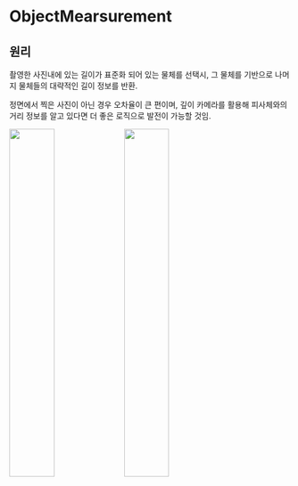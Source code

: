 # ObjectMearsurement
## 원리
촬영한 사진내에 있는 길이가 표준화 되어 있는 물체를 선택시, 그 물체를 기반으로 나머지 물체들의 대략적인 길이 정보를 반환.  
  
정면에서 찍은 사진이 아닌 경우 오차율이 큰 편이며, 깊이 카메라를 활용해 피사체와의 거리 정보를 알고 있다면 더 좋은 로직으로 발전이 가능할 것임. 

<img width="40%" src="https://user-images.githubusercontent.com/86091469/148943962-7eaa0558-e724-450f-a079-f8a5cf51c773.jpg"/>

<img width="40%" src="https://user-images.githubusercontent.com/86091469/148943956-b3aaf10e-5414-4327-9dd4-a435e88c97ee.jpg"/>
